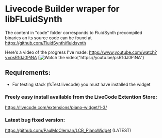 # Livecode Builder wraper for libFLuidSynth

The content in "code" folder  corresponds to FluidSynth precompiled binaries an its source code can be found at https://github.com/FluidSynth/fluidsynth

Here's a video of the progress I've made:
https://www.youtube.com/watch?v=psR1dJ0PiNA
[![Watch the video]("https://i.ytimg.com/vi/psR1dJ0PiNA/default.jpg")("https://youtu.be/psR1dJ0PiNA")


## Requirements:
 * For testing stack (fsTest.livecode) you must have installed the widget
### Freely easy install available from the LiveCode Extention Store:
https://livecode.com/extensions/piano-widget/1-3/
### Latest bug fixed version:
https://github.com/PaulMcClernan/LCB_PianoWidget (LATEST)


